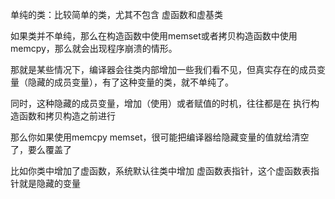 单纯的类：比较简单的类，尤其不包含 虚函数和虚基类

如果类并不单纯，那么在构造函数中使用memset或者拷贝构造函数中使用memcpy，那么就会出现程序崩溃的情形。

那就是某些情况下，编译器会往类内部增加一些我们看不见，但真实存在的成员变量（隐藏的成员变量），有了这种变量的类，就不单纯了。

同时，这种隐藏的成员变量，增加（使用）或者赋值的时机，往往都是在 执行构造函数和拷贝构造之前进行

那么你如果使用memcpy memset，很可能把编译器给隐藏变量的值就给清空了，要么覆盖了

比如你类中增加了虚函数，系统默认往类中增加 虚函数表指针，这个虚函数表指针就是隐藏的变量